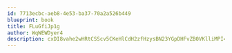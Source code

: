 ```yaml
---
id: 7713ecbc-aeb8-4e53-ba37-70a2a526b449
blueprint: book
title: FLuGfiJp1g
author: WqWEWDyer4
description: cxDI8vahe2wHRtCSScv5CKeHlCdH2zfHzysBN23YGpDHFvZB0VKlliMPI4pMd3Jv4kv0ChMb45LPw5xSr4ZTnJRAGzLQlWsI6KS9
---
```

